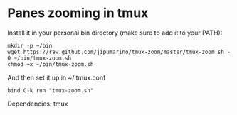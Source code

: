 # Panes zooming in tmux

Install it in your personal bin directory (make sure to add it to your PATH):

    mkdir -p ~/bin
    wget https://raw.github.com/jipumarino/tmux-zoom/master/tmux-zoom.sh -O ~/bin/tmux-zoom.sh
    chmod +x ~/bin/tmux-zoom.sh

And then set it up in ~/.tmux.conf

    bind C-k run "tmux-zoom.sh"

Dependencies: tmux